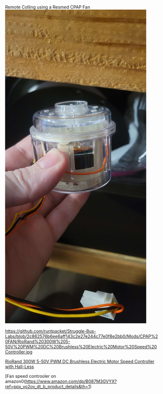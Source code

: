 Remote Colling using a Resmed CPAP Fan 
![A test image](RESMED_Fan.jpg)

https://github.com/runtpacket/Struggle-Bus-Labs/blob/2c862576b6ee6aff143c2e27e244c77e0f8e2bb0/Mods/CPAP%20FAN/RioRand%20300W%205-50V%20PWM%20DC%20Brushless%20Electric%20Motor%20Speed%20Controller.jpg

[RioRand 300W 5-50V PWM DC Brushless Electric Motor Speed Controller with Hall-Less](https://www.amazon.com/dp/B087M3GVYX?ref=ppx_yo2ov_dt_b_product_details&th=1)

[Fan speed controoler on amazon0(https://www.amazon.com/dp/B087M3GVYX?ref=ppx_yo2ov_dt_b_product_details&th=1)

